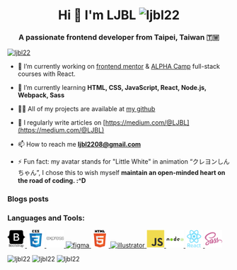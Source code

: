 <h1 align="center">Hi 👋 I'm LJBL <img src="https://komarev.com/ghpvc/?username=ljbl22&label=Profile%20views&color=0e75b6&style=flat" alt="ljbl22" /></h1> 
<h3 align="center">A passionate frontend developer from Taipei, Taiwan 🇹🇼</h3>
<p align="left"> <a href="https://github.com/ryo-ma/github-profile-trophy"><img src="https://github-profile-trophy.vercel.app/?username=ljbl22&title=Repositories,Commits,Followers,Stars&theme=juicyfresh" alt="ljbl22" /></a> </p>

- 🔭 I’m currently working on [frontend mentor](https://www.frontendmentor.io/) & [ALPHA Camp](https://tw.alphacamp.co/) full-stack courses with React.

- 🌱 I’m currently learning **HTML, CSS, JavaScript, React, Node.js, Webpack, Sass**

- 👨‍💻 All of my projects are available at [my github](https://github.com/LJBL22?tab=repositories)

- 📝 I regularly write articles on [https://medium.com/@LJBL](https://medium.com/@LJBL)

- 📫 How to reach me **ljbl2208@gmail.com**

- ⚡ Fun fact: my avatar stands for "Little White" in animation “クレヨンしんちゃん”, I chose this to wish myself **maintain an open-minded heart on the road of coding. :^D**

### Blogs posts
<!-- BLOG-POST-LIST:START -->
<!-- BLOG-POST-LIST:END -->

<h3 align="left">Languages and Tools:</h3>
<p align="left"> <a href="https://getbootstrap.com" target="_blank" rel="noreferrer"> <img src="https://raw.githubusercontent.com/devicons/devicon/master/icons/bootstrap/bootstrap-plain-wordmark.svg" alt="bootstrap" width="40" height="40"/> </a> <a href="https://www.w3schools.com/css/" target="_blank" rel="noreferrer"> <img src="https://raw.githubusercontent.com/devicons/devicon/master/icons/css3/css3-original-wordmark.svg" alt="css3" width="40" height="40"/> </a> <a href="https://expressjs.com" target="_blank" rel="noreferrer"> <img src="https://raw.githubusercontent.com/devicons/devicon/master/icons/express/express-original-wordmark.svg" alt="express" width="40" height="40"/> </a> <a href="https://www.figma.com/" target="_blank" rel="noreferrer"> <img src="https://www.vectorlogo.zone/logos/figma/figma-icon.svg" alt="figma" width="40" height="40"/> </a> <a href="https://www.w3.org/html/" target="_blank" rel="noreferrer"> <img src="https://raw.githubusercontent.com/devicons/devicon/master/icons/html5/html5-original-wordmark.svg" alt="html5" width="40" height="40"/> </a> <a href="https://www.adobe.com/in/products/illustrator.html" target="_blank" rel="noreferrer"> <img src="https://www.vectorlogo.zone/logos/adobe_illustrator/adobe_illustrator-icon.svg" alt="illustrator" width="40" height="40"/> </a> <a href="https://developer.mozilla.org/en-US/docs/Web/JavaScript" target="_blank" rel="noreferrer"> <img src="https://raw.githubusercontent.com/devicons/devicon/master/icons/javascript/javascript-original.svg" alt="javascript" width="40" height="40"/> </a> <a href="https://nodejs.org" target="_blank" rel="noreferrer"> <img src="https://raw.githubusercontent.com/devicons/devicon/master/icons/nodejs/nodejs-original-wordmark.svg" alt="nodejs" width="40" height="40"/> </a> <a href="https://reactjs.org/" target="_blank" rel="noreferrer"> <img src="https://raw.githubusercontent.com/devicons/devicon/master/icons/react/react-original-wordmark.svg" alt="react" width="40" height="40"/> </a> <a href="https://sass-lang.com" target="_blank" rel="noreferrer"> <img src="https://raw.githubusercontent.com/devicons/devicon/master/icons/sass/sass-original.svg" alt="sass" width="40" height="40"/> </a> </p>


<p>
  <img height="140px" src="https://github-readme-stats.vercel.app/api?username=ljbl22&show_icons=true&locale=en&theme=dracula" alt="ljbl22" />
  <img height="140px" src="https://github-readme-streak-stats.herokuapp.com/?user=ljbl22&theme=dracula" alt="ljbl22" />
  <img height="140px" src="https://github-readme-stats.vercel.app/api/top-langs?username=ljbl22&show_icons=true&locale=en&layout=compact&theme=dracula" alt="ljbl22" />
</p>
